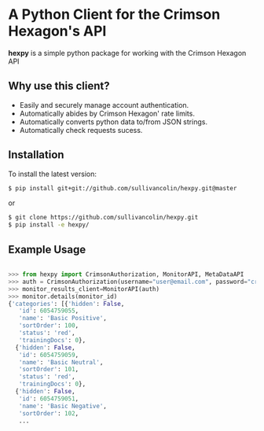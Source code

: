 
A Python Client for the Crimson Hexagon's API
===================


**hexpy** is a simple python package for working with the Crimson Hexagon API

## Why use this client?

* Easily and securely manage account authentication.
* Automatically abides by Crimson Hexagon' rate limits.
* Automatically converts python data to/from JSON strings.
* Automatically check requests sucess.

## Installation
<!-- To install the most recent stable release run `pip install hexpy`. -->

To install the latest version:
```bash
$ pip install git+git://github.com/sullivancolin/hexpy.git@master
```
 or
```bash
$ git clone https://github.com/sullivancolin/hexpy.git
$ pip install -e hexpy/
```

## Example Usage

```python

>>> from hexpy import CrimsonAuthorization, MonitorAPI, MetaDataAPI
>>> auth = CrimsonAuthorization(username="user@email.com", password="crimson_login")
>>> monitor_results_client=MonitorAPI(auth)
>>> monitor.details(monitor_id)
{'categories': [{'hidden': False,
   'id': 6054759055,
   'name': 'Basic Positive',
   'sortOrder': 100,
   'status': 'red',
   'trainingDocs': 0},
  {'hidden': False,
   'id': 6054759059,
   'name': 'Basic Neutral',
   'sortOrder': 101,
   'status': 'red',
   'trainingDocs': 0},
  {'hidden': False,
   'id': 6054759051,
   'name': 'Basic Negative',
   'sortOrder': 102,
   ...
```